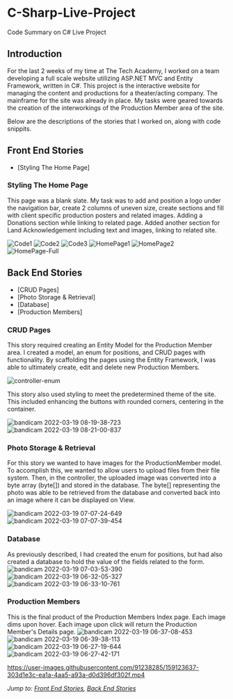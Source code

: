 # C-Sharp-Live-Project
Code Summary on C# Live Project

## Introduction
For the last 2 weeks of my time at The Tech Academy, I worked on a team developing a full scale website utilizing ASP.NET MVC and Entity Framework, written in C#.
This project is the interactive website for managing the content and productions for a theater/acting company. The mainframe for the site was already in place. My tasks were geared towards the creation of the interworkings of the Production Member area of the site. 

Below are the descriptions of the stories that I worked on, along with code snippits.

## Front End Stories
* [Styling The Home Page]

### Styling The Home Page
This page was a blank slate. My task was to add and position a logo under the navigation bar, create 2 columns of uneven size, create sections and fill with client specific production posters and related images. Adding a Donations section while linking to related page. Added another section for Land Acknowledgement including text and images, linking to related site.


![Code1](https://user-images.githubusercontent.com/91238285/159121765-c1973694-d4eb-46a0-9da6-42e0446017a2.jpg)
![Code2](https://user-images.githubusercontent.com/91238285/159121767-6d481ff5-e979-4c1d-85bc-b78dd803b028.jpg)
![Code3](https://user-images.githubusercontent.com/91238285/159121768-b9de3dde-de50-4687-81d3-b99cb44a610b.jpg)
![HomePage1](https://user-images.githubusercontent.com/91238285/159121770-64ee27ba-032d-4596-8990-626bd85339c8.jpg)
![HomePage2](https://user-images.githubusercontent.com/91238285/159121773-2e215c76-ee9c-46fc-a711-23ab263c01b3.jpg)
![HomePage-Full](https://user-images.githubusercontent.com/91238285/159121774-a15536de-6d1c-416b-9e72-aa647704e187.jpg)

## Back End Stories
* [CRUD Pages]
* [Photo Storage & Retrieval]
* [Database]
* [Production Members]

### CRUD Pages
This story required creating an Entity Model for the Production Member area. I created a model, an enum for positions, and CRUD pages with functionality.
By scaffolding the pages using the Entity Framework, I was able to ultimately create, edit and delete new Production Members.

![controller-enum](https://user-images.githubusercontent.com/91238285/159122182-ff16d5b2-81c3-4475-8912-00ca5fe3cb19.jpg)

This story also used styling to meet the predetermined theme of the site. This included enhancing the buttons with rounded corners, centering in the container.

![bandicam 2022-03-19 08-19-38-723](https://user-images.githubusercontent.com/91238285/159122821-4c3f65c6-e4d2-4948-9180-6e6f667eb5ec.jpg)
![bandicam 2022-03-19 08-21-00-837](https://user-images.githubusercontent.com/91238285/159122822-a9f039f0-01fa-4cde-b973-093885e75a18.jpg)

### Photo Storage & Retrieval
For this story we wanted to have images for the ProductionMember model.  To accomplish this, we wanted to allow users to upload files from their file system.  Then, in the controller, the uploaded image was converted into a byte array (byte[]) and stored in the database.  The byte[] representing the photo was able to be retrieved from the database and converted back into an image where it can be displayed on View.

![bandicam 2022-03-19 07-07-24-649](https://user-images.githubusercontent.com/91238285/159123284-23a4e642-75f0-42ce-bd36-41244eda0098.jpg)
![bandicam 2022-03-19 07-07-39-454](https://user-images.githubusercontent.com/91238285/159123285-fa2c19c5-2548-467c-856d-9356b4ac449f.jpg)

### Database
As previously described, I had created the enum for positions, but had also created a database to hold the value of the fields related to the form.
![bandicam 2022-03-19 07-03-53-390](https://user-images.githubusercontent.com/91238285/159123443-ef89e226-3f11-407e-93cc-08d2e4a6224a.jpg)
![bandicam 2022-03-19 06-32-05-327](https://user-images.githubusercontent.com/91238285/159123461-0058a55a-29c9-4b9b-b006-791a2b6d8a29.jpg)
![bandicam 2022-03-19 06-33-10-761](https://user-images.githubusercontent.com/91238285/159123462-8357791e-9e73-44b2-b4bc-42205fd74a20.jpg)

### Production Members
This is the final product of the Production Members Index page. Each image dims upon hover. Each image upon click will return the Production Member's Details page.
![bandicam 2022-03-19 06-37-08-453](https://user-images.githubusercontent.com/91238285/159123631-5885ce06-ebed-4f4e-af1a-c44b9f274906.jpg)
![bandicam 2022-03-19 06-39-38-113](https://user-images.githubusercontent.com/91238285/159123634-91c7519a-5a72-49b2-9ad9-5865212b1ba9.jpg)
![bandicam 2022-03-19 06-27-19-644](https://user-images.githubusercontent.com/91238285/159123635-02d07a18-382f-46bb-81f7-1ae618e413cf.jpg)
![bandicam 2022-03-19 06-27-42-171](https://user-images.githubusercontent.com/91238285/159123636-075f9f7b-5b39-4797-802b-1c4dd1cd29c4.jpg)


https://user-images.githubusercontent.com/91238285/159123637-303d1e3c-ea1a-4aa5-a93a-d0d396df302f.mp4

*Jump to: [Front End Stories](#front-end-stories), [Back End Stories](#back-end-stories)*
